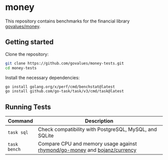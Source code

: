 # money

This repository contains benchmarks for the financial library [govalues/money].

## Getting started

Clone the repository:

```bash
git clone https://github.com/govalues/money-tests.git
cd money-tests
```

Install the necessary dependencies:

```bash
go install golang.org/x/perf/cmd/benchstat@latest
go install github.com/go-task/task/v3/cmd/task@latest
```

## Running Tests

| Command      | Description                                                                   |
| ------------ | ----------------------------------------------------------------------------- |
| `task sql`   | Check compatibility with PostgreSQL, MySQL, and SQLite                        |
| `task bench` | Compare CPU and memory usage against [rhymond/go-money] and [bojanz/currency] |

[govalues/money]: https://github.com/govalues/money
[rhymond/go-money]: github.com/Rhymond/go-money
[bojanz/currency]: github.com/bojanz/currency
